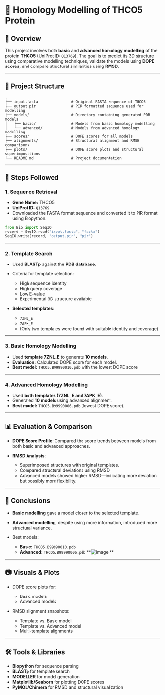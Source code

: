 # 🧬 Homology Modelling of THCO5 Protein

## 📌 Overview

This project involves both **basic** and **advanced homology modelling** of the protein **THCO5** (UniProt ID: `Q13769`). The goal is to predict its 3D structure using comparative modelling techniques, validate the models using **DOPE scores**, and compare structural similarities using **RMSD**.

---

## 📁 Project Structure

```
.
├── input.fasta               # Original FASTA sequence of THCO5
├── output.pir                # PIR formatted sequence used for modelling
├── models/                   # Directory containing generated PDB models
│   ├── basic/                # Models from basic homology modelling
│   └── advanced/             # Models from advanced homology modelling
├── scores/                   # DOPE scores for all models
├── alignments/               # Structural alignment and RMSD comparisons
├── plots/                    # DOPE score plots and structural superimpositions
└── README.md                 # Project documentation
```

---

## 🧾 Steps Followed

### 1. Sequence Retrieval

* **Gene Name:** THCO5
* **UniProt ID:** `Q13769`
* Downloaded the FASTA format sequence and converted it to PIR format using Biopython.

```python
from Bio import SeqIO
record = SeqIO.read("input.fasta", "fasta")
SeqIO.write(record, "output.pir", "pir")
```

---

### 2. Template Search

* Used **BLASTp** against the **PDB database**.
* Criteria for template selection:

  * High sequence identity
  * High query coverage
  * Low E-value
  * Experimental 3D structure available
* **Selected templates**:

  * `7ZNL_E`
  * `7APK_E`
  * (Only two templates were found with suitable identity and coverage)

---

### 3. Basic Homology Modelling

* Used **template 7ZNL\_E** to generate **10 models**.
* **Evaluation:** Calculated DOPE score for each model.
* **Best model:** `THCO5.B99990010.pdb` with the lowest DOPE score.

---

### 4. Advanced Homology Modelling

* Used **both templates (7ZNL\_E and 7APK\_E)**.
* Generated **10 models** using advanced alignment.
* **Best model:** `THCO5.B99990006.pdb` (lowest DOPE score).

---

## 📊 Evaluation & Comparison

* **DOPE Score Profile**: Compared the score trends between models from both basic and advanced approaches.
* **RMSD Analysis**:

  * Superimposed structures with original templates.
  * Compared structural deviations using RMSD.
  * Advanced models showed higher RMSD—indicating more deviation but possibly more flexibility.

---

## 📌 Conclusions

* **Basic modelling** gave a model closer to the selected template.
* **Advanced modelling**, despite using more information, introduced more structural variance.
* Best models:

  * **Basic:** `THCO5.B99990010.pdb`
  * **Advanced:** `THCO5.B99990006.pdb`
**![image](https://github.com/user-attachments/assets/38aaf78d-c216-4677-a3ca-b6a50fa7abf4)
**
---

## 📷 Visuals & Plots

* DOPE score plots for:

  * Basic models
  * Advanced models
* RMSD alignment snapshots:

  * Template vs. Basic model
  * Template vs. Advanced model
  * Multi-template alignments

---

## 🛠️ Tools & Libraries

* **Biopython** for sequence parsing
* **BLASTp** for template search
* **MODELLER** for model generation
* **Matplotlib/Seaborn** for plotting DOPE scores
* **PyMOL/Chimera** for RMSD and structural visualization



